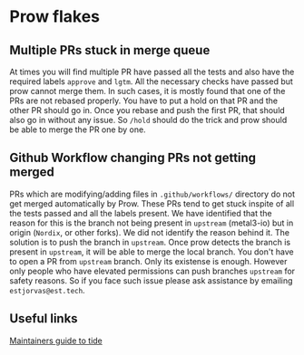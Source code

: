 # Prow flakes

## Multiple PRs stuck in merge queue

At times you will find multiple PR have passed all the tests and also have the required labels `approve` and `lgtm`. All the necessary checks have passed but prow cannot merge them. In such cases, it is mostly found that one of the PRs are not rebased properly. You have to put a hold on that PR and the other PR should go in. Once you rebase and push the first PR, that should also go in without any issue. So `/hold` should do the trick and prow should be able to merge the PR one by one.

## Github Workflow changing PRs not getting merged

PRs which are modifying/adding files in `.github/workflows/` directory do not get merged automatically by Prow. These PRs tend to get stuck inspite of all the tests passed and all the labels present. We have identified that the reason for this is the branch not being present in `upstream` (metal3-io) but in origin (`Nordix`, or other forks). We did not identify the reason behind it. The solution is to push the branch in `upstream`. Once prow detects the branch is present in `upstream`, it will be able to merge the local branch. You don't have to open a PR from `upstream` branch. Only its existense is enough. However only people who have elevated permissions can push branches `upstream` for safety reasons. So if you face such issue please ask assistance by emailing `estjorvas@est.tech`.

## Useful links

[Maintainers guide to tide](https://docs.prow.k8s.io/docs/components/core/tide/maintainers/#expected-behavior-that-might-seem-strange)